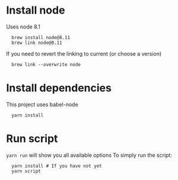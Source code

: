 # Install node
  Uses node 8.1 
  ``` 
    brew install node@8.11
    brew link node@8.11
  ```
  If you need to revert the linking to current (or choose a version)
  ```
    brew link --overwrite node
  ```
# Install dependencies
  This project uses babel-node 
  ```
    yarn install
  ``` 
# Run script
  `yarn run` will show you all available options
  To simply run the script:
  ```
    yarn install # If you have not yet
    yarn script
  ```